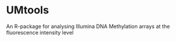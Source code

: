 # UMtools
An R-package for analysing Illumina DNA Methylation arrays at the fluorescence intensity level
